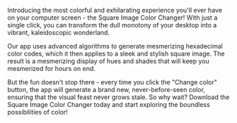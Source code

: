 

Introducing the most colorful and exhilarating experience you'll ever have on your computer screen - the Square Image Color Changer! With just a single click, you can transform the dull monotony of your desktop into a vibrant, kaleidoscopic wonderland.

Our app uses advanced algorithms to generate mesmerizing hexadecimal color codes, which it then applies to a sleek and stylish square image. The result is a mesmerizing display of hues and shades that will keep you mesmerized for hours on end.

But the fun doesn't stop there - every time you click the "Change color" button, the app will generate a brand new, never-before-seen color, ensuring that the visual feast never grows stale. So why wait? Download the Square Image Color Changer today and start exploring the boundless possibilities of color!
